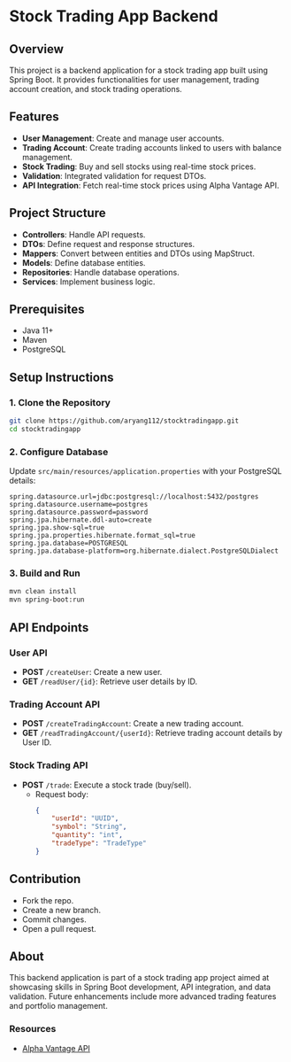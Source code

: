 # Stock Trading App Backend

## Overview

This project is a backend application for a stock trading app built using Spring Boot. It provides functionalities for user management, trading account creation, and stock trading operations. 

## Features

- **User Management**: Create and manage user accounts.
- **Trading Account**: Create trading accounts linked to users with balance management.
- **Stock Trading**: Buy and sell stocks using real-time stock prices.
- **Validation**: Integrated validation for request DTOs.
- **API Integration**: Fetch real-time stock prices using Alpha Vantage API.

## Project Structure

- **Controllers**: Handle API requests.
- **DTOs**: Define request and response structures.
- **Mappers**: Convert between entities and DTOs using MapStruct.
- **Models**: Define database entities.
- **Repositories**: Handle database operations.
- **Services**: Implement business logic.

## Prerequisites

- Java 11+
- Maven
- PostgreSQL

## Setup Instructions

### 1. Clone the Repository

```bash
git clone https://github.com/aryang112/stocktradingapp.git
cd stocktradingapp
```

### 2. Configure Database

Update `src/main/resources/application.properties` with your PostgreSQL details:

```properties
spring.datasource.url=jdbc:postgresql://localhost:5432/postgres
spring.datasource.username=postgres
spring.datasource.password=password
spring.jpa.hibernate.ddl-auto=create
spring.jpa.show-sql=true
spring.jpa.properties.hibernate.format_sql=true
spring.jpa.database=POSTGRESQL
spring.jpa.database-platform=org.hibernate.dialect.PostgreSQLDialect
```

### 3. Build and Run

```bash
mvn clean install
mvn spring-boot:run
```

## API Endpoints

### User API

- **POST** `/createUser`: Create a new user.
- **GET** `/readUser/{id}`: Retrieve user details by ID.

### Trading Account API

- **POST** `/createTradingAccount`: Create a new trading account.
- **GET** `/readTradingAccount/{userId}`: Retrieve trading account details by User ID.

### Stock Trading API

- **POST** `/trade`: Execute a stock trade (buy/sell).
  - Request body:
    ```json
    {
        "userId": "UUID",
        "symbol": "String",
        "quantity": "int",
        "tradeType": "TradeType"
    }
    ```

## Contribution

- Fork the repo.
- Create a new branch.
- Commit changes.
- Open a pull request.

## About

This backend application is part of a stock trading app project aimed at showcasing skills in Spring Boot development, API integration, and data validation. Future enhancements include more advanced trading features and portfolio management.

### Resources

- [Alpha Vantage API](https://www.alphavantage.co)
